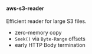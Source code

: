 #### aws-s3-reader

Efficient reader for large S3 files.

* zero-memory copy
* `Seek()` via `Byte-Range` offsets
* early HTTP Body termination 
